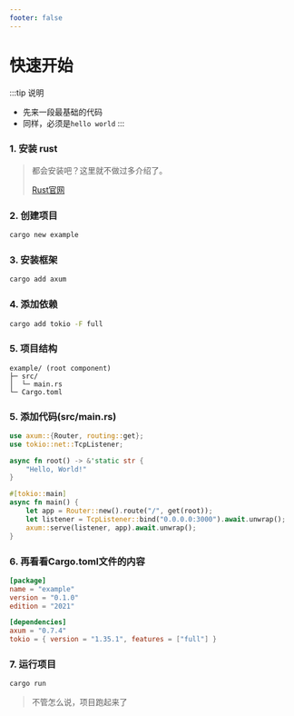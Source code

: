```yaml
---
footer: false
---
```


# 快速开始


:::tip 说明

- 先来一段最基础的代码
- 同样，必须是`hello world`
  :::

### 1. 安装 rust

  > 都会安装吧？这里就不做过多介绍了。
  >  
  > [Rust官网](https://www.rust-lang.org/)

### 2. 创建项目

  ```sh
  cargo new example
  ```

### 3. 安装框架

  ```sh
  cargo add axum
  ```

### 4. 添加依赖

  ```sh
  cargo add tokio -F full
  ```

### 5. 项目结构

  ```
  example/ (root component)
  ├─ src/
  │  └─ main.rs
  └─ Cargo.toml
  ```

### 5. 添加代码(src/main.rs)

  ```rust
  use axum::{Router, routing::get};
  use tokio::net::TcpListener;
  
  async fn root() -> &'static str {
      "Hello, World!"
  }
  
  #[tokio::main]
  async fn main() {
      let app = Router::new().route("/", get(root));
      let listener = TcpListener::bind("0.0.0.0:3000").await.unwrap();
      axum::serve(listener, app).await.unwrap();
  }
  ```

### 6. 再看看Cargo.toml文件的内容

  ```toml
  [package]
  name = "example"
  version = "0.1.0"
  edition = "2021"
  
  [dependencies]
  axum = "0.7.4"
  tokio = { version = "1.35.1", features = ["full"] }
  ```

### 7. 运行项目

  ```sh
  cargo run
  ```

> 不管怎么说，项目跑起来了
